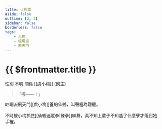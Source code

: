 ```yaml
---
title: 火閃電
aside: false
outline: [2, 3]
sidebar: false
borderless: false
tags:
    - 人物
    - 崆峒派
    - 飛天門
---
```


# {{ $frontmatter.title }}

<ChTabs position="bottom">
	<ChTab title="火閃電">
		<Ch src='/images/characters/firebird1/normal.png' position='right'/>
		<ChName nameZh='火閃電' nameEn='Huo Shan Dian' position='right' />
		<ChTable>
			<ChTr>
				<ChTd isTitle=true>
					性別
				</ChTd>
				<ChTd>
					不明
				</ChTd>
			</ChTr>
			<ChTr>
				<ChTd isTitle=true position='center'>
					關係
				</ChTd>
			</ChTr>
			<ChTr>
				<ChTd position='center'>
					[[虞小梅]] (飼主)
				</ChTd>
			</ChTr>
		</ChTable>
	</ChTab>
</ChTabs>

> 「嘎——！」

崆峒派飛天門[[虞小梅]]養的仙鶴，叫聲極為難聽。
<br><br>
不時被小梅抓住[[仙鶴迷蹤拳|練拳]]練舞，真不知上輩子不知造了什麼孽才落到她手裡。

